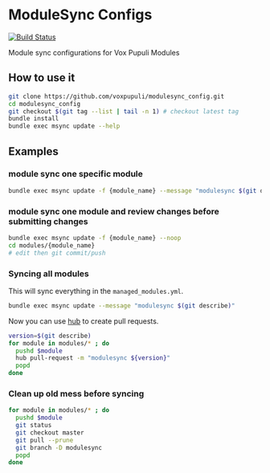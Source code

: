 # ModuleSync Configs

[![Build Status](https://travis-ci.org/voxpupuli/modulesync_config.svg?branch=master)](https://travis-ci.org/voxpupuli/modulesync_config)

Module sync configurations for Vox Pupuli Modules

## How to use it

```bash
git clone https://github.com/voxpupuli/modulesync_config.git
cd modulesync_config
git checkout $(git tag --list | tail -n 1) # checkout latest tag
bundle install
bundle exec msync update --help
```

## Examples

### module sync one specific module

```bash
bundle exec msync update -f {module_name} --message "modulesync $(git describe)"
```

### module sync one module and review changes before submitting changes

```bash
bundle exec msync update -f {module_name} --noop
cd modules/{module_name}
# edit then git commit/push
```

### Syncing all modules

This will sync everything in the `managed_modules.yml`.

```bash
bundle exec msync update --message "modulesync $(git describe)"
```

Now you can use [hub](https://github.com/github/hub) to create pull requests.

```bash
version=$(git describe)
for module in modules/* ; do
  pushd $module
  hub pull-request -m "modulesync ${version}"
  popd
done
```

### Clean up old mess before syncing

```bash
for module in modules/* ; do
  pushd $module
  git status
  git checkout master
  git pull --prune
  git branch -D modulesync
  popd
done
```
